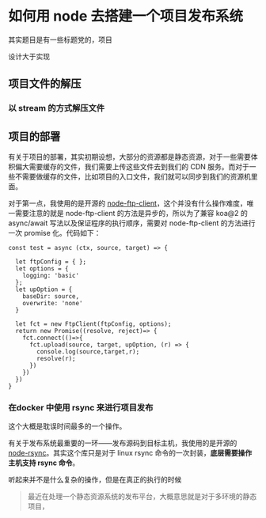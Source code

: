 # 如何用 node 去搭建一个项目发布系统

其实题目是有一些标题党的，项目

设计大于实现


## 项目文件的解压

### 以 stream 的方式解压文件

## 项目的部署

有关于项目的部署，其实初期设想，大部分的资源都是静态资源，对于一些需要体积偏大需要缓存的文件，我们需要上传这些文件去到我们的 CDN 服务。而对于一些不需要做缓存的文件，比如项目的入口文件，我们就可以同步到我们的资源机里面。

对于第一点，我使用的是开源的 [node-ftp-client](https://github.com/noodny/node-ftp-client)，这个并没有什么操作难度，唯一需要注意的就是 node-ftp-client 的方法是异步的，所以为了兼容 koa@2 的 async/await 写法以及保证程序的执行顺序，需要对 node-ftp-client 的方法进行一次 promise 化。代码如下：

```
const test = async (ctx, source, target) => {
  
  let ftpConfig = { };
  let options = {
    logging: 'basic'
  };
  let upOption = {
    baseDir: source,
    overwrite: 'none'
  }

  let fct = new FtpClient(ftpConfig, options);
  return new Promise((resolve, reject)=> {
    fct.connect(()=>{
      fct.upload(source, target, upOption, (r) => {
        console.log(source,target,r);
        resolve(r);
      })
    })
  })
}
```



### 在docker 中使用 rsync 来进行项目发布

这个大概是耽误时间最多的一个操作。

有关于发布系统最重要的一环——发布源码到目标主机，我使用的是开源的 [node-rsync](https://github.com/mattijs/node-rsync)。其实这个库只是对于 linux rsync 命令的一次封装，**底层需要操作主机支持 rsync 命令**。

听起来并不是什么复杂的操作，但是在真正的执行的时候

> 最近在处理一个静态资源系统的发布平台，大概意思就是对于多环境的静态项目，